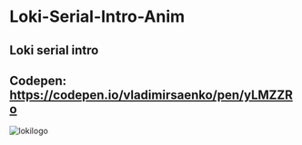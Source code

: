# Loki-Serial-Intro-Anim

## Loki serial intro 

## Codepen: https://codepen.io/vladimirsaenko/pen/yLMZZRo
 
![lokilogo](https://user-images.githubusercontent.com/56477695/122377570-dcef7e80-cf6d-11eb-8675-aae20ecd1d43.gif)
